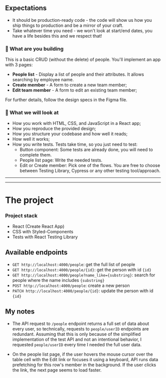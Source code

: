 ## Expectations

* It should be production-ready code - the code will show us how you ship things to production and be a mirror of your
  craft.
* Take whatever time you need - we won't look at start/end dates, you have a life besides this and we respect that!

### 🚀 What are you building

This is a basic CRUD (without the delete) of people. You'll implement an app with 3 pages:

- **People list** - Display a list of people and their attributes. It allows searching by employee name.
- **Create member** - A form to create a new team member;
- **Edit team member** - A form to edit an existing team member;

For further details, follow the design specs in the Figma file.

### 👀 What we will look at

- How you work with HTML, CSS, and JavaScript in a React app;
- How you reproduce the provided design;
- How you structure your codebase and how well it reads;
- How well it works;
- How you write tests. Tests take time, so you just need to test:
    - Button component: Some tests are already done, you will need to complete them.
    - People list page: Write the needed tests.
    - Edit or Create member: Pick one of the flows. You are free to choose between Testing Library, Cypress or any other
      testing tool/approach.

---

---

# The project

### Project stack

- React (Create React App)
- CSS with Styled-Components
- Tests with React Testing Library

## Available endpoints

- `GET http://localhost:4000/people`: get the full list of people
- `GET http://localhost:4000/people/{id}`: get the person with id `{id}`
- `GET http://localhost:4000/people?name_like={substring}`: search for people where the name includes `{substring}`
- `POST http://localhost:4000/people`: create a new person
- `PATCH http://localhost:4000/people/{id}`: update the person with id `{id}`


## My notes

- The API request to `/people` endpoint returns a full set of data about every user, so technically, requests
   to `people/userID` endpoints are redundant. Assuming that this is only because of the simplified implementation of
   the test API and not an intentional behavior, I requested `people/userID` every time I needed the full user data.

- On the people list page, if the user hovers the mouse cursor over the table cell with the Edit link or focuses it
   using a keyboard, API runs data prefetching for this row's member in the background. If the user clicks the link, the
   next page seems to load faster.

